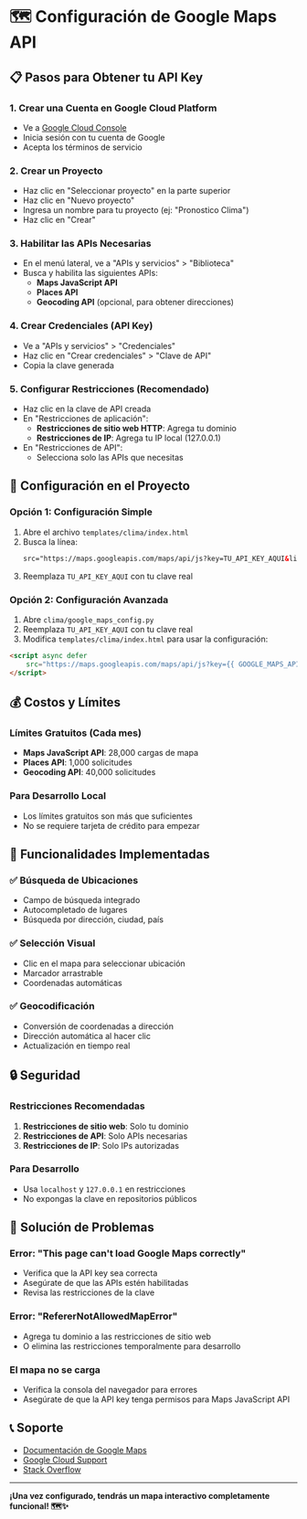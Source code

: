 # 🗺️ Configuración de Google Maps API

## 📋 Pasos para Obtener tu API Key

### 1. Crear una Cuenta en Google Cloud Platform
- Ve a [Google Cloud Console](https://console.cloud.google.com/)
- Inicia sesión con tu cuenta de Google
- Acepta los términos de servicio

### 2. Crear un Proyecto
- Haz clic en "Seleccionar proyecto" en la parte superior
- Haz clic en "Nuevo proyecto"
- Ingresa un nombre para tu proyecto (ej: "Pronostico Clima")
- Haz clic en "Crear"

### 3. Habilitar las APIs Necesarias
- En el menú lateral, ve a "APIs y servicios" > "Biblioteca"
- Busca y habilita las siguientes APIs:
  - **Maps JavaScript API**
  - **Places API**
  - **Geocoding API** (opcional, para obtener direcciones)

### 4. Crear Credenciales (API Key)
- Ve a "APIs y servicios" > "Credenciales"
- Haz clic en "Crear credenciales" > "Clave de API"
- Copia la clave generada

### 5. Configurar Restricciones (Recomendado)
- Haz clic en la clave de API creada
- En "Restricciones de aplicación":
  - **Restricciones de sitio web HTTP**: Agrega tu dominio
  - **Restricciones de IP**: Agrega tu IP local (127.0.0.1)
- En "Restricciones de API":
  - Selecciona solo las APIs que necesitas

## 🔧 Configuración en el Proyecto

### Opción 1: Configuración Simple
1. Abre el archivo `templates/clima/index.html`
2. Busca la línea:
   ```html
   src="https://maps.googleapis.com/maps/api/js?key=TU_API_KEY_AQUI&libraries=places&callback=initMap">
   ```
3. Reemplaza `TU_API_KEY_AQUI` con tu clave real

### Opción 2: Configuración Avanzada
1. Abre `clima/google_maps_config.py`
2. Reemplaza `TU_API_KEY_AQUI` con tu clave real
3. Modifica `templates/clima/index.html` para usar la configuración:

```html
<script async defer 
    src="https://maps.googleapis.com/maps/api/js?key={{ GOOGLE_MAPS_API_KEY }}&libraries=places&callback=initMap">
</script>
```

## 💰 Costos y Límites

### Límites Gratuitos (Cada mes)
- **Maps JavaScript API**: 28,000 cargas de mapa
- **Places API**: 1,000 solicitudes
- **Geocoding API**: 40,000 solicitudes

### Para Desarrollo Local
- Los límites gratuitos son más que suficientes
- No se requiere tarjeta de crédito para empezar

## 🚀 Funcionalidades Implementadas

### ✅ Búsqueda de Ubicaciones
- Campo de búsqueda integrado
- Autocompletado de lugares
- Búsqueda por dirección, ciudad, país

### ✅ Selección Visual
- Clic en el mapa para seleccionar ubicación
- Marcador arrastrable
- Coordenadas automáticas

### ✅ Geocodificación
- Conversión de coordenadas a dirección
- Dirección automática al hacer clic
- Actualización en tiempo real

## 🔒 Seguridad

### Restricciones Recomendadas
1. **Restricciones de sitio web**: Solo tu dominio
2. **Restricciones de API**: Solo APIs necesarias
3. **Restricciones de IP**: Solo IPs autorizadas

### Para Desarrollo
- Usa `localhost` y `127.0.0.1` en restricciones
- No expongas la clave en repositorios públicos

## 🐛 Solución de Problemas

### Error: "This page can't load Google Maps correctly"
- Verifica que la API key sea correcta
- Asegúrate de que las APIs estén habilitadas
- Revisa las restricciones de la clave

### Error: "RefererNotAllowedMapError"
- Agrega tu dominio a las restricciones de sitio web
- O elimina las restricciones temporalmente para desarrollo

### El mapa no se carga
- Verifica la consola del navegador para errores
- Asegúrate de que la API key tenga permisos para Maps JavaScript API

## 📞 Soporte

- [Documentación de Google Maps](https://developers.google.com/maps/documentation)
- [Google Cloud Support](https://cloud.google.com/support)
- [Stack Overflow](https://stackoverflow.com/questions/tagged/google-maps-api)

---

**¡Una vez configurado, tendrás un mapa interactivo completamente funcional! 🗺️✨**
